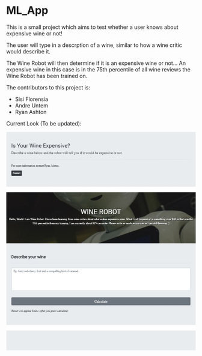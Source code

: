 # ML_App

This is a small project which aims to test whether a user knows about expensive wine or not!

The user will type in a descrption of a wine, similar to how a wine critic would describe it. 

The Wine Robot will then determine if it is an expensive wine or not... An expensive wine in this case is in the 75th percentile of all wine reviews the Wine Robot has been trained on.

The contributors to this project is:

- Sisi Florensia
- Andre Untem
- Ryan Ashton

Current Look (To be updated):

![alt text](Current_Look.JPG)
